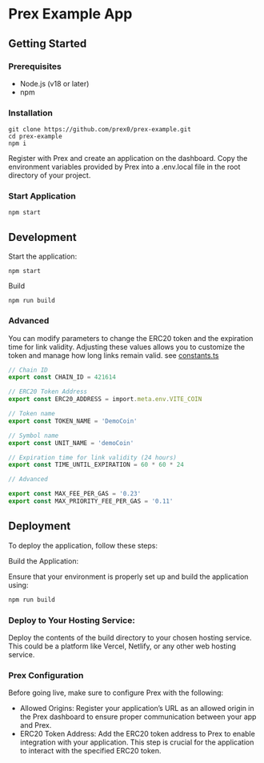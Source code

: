 # Prex Example App

## Getting Started

### Prerequisites

- Node.js (v18 or later)
- npm

### Installation

```
git clone https://github.com/prex0/prex-example.git
cd prex-example
npm i
```

Register with Prex and create an application on the dashboard.
Copy the environment variables provided by Prex into a .env.local file in the root directory of your project.

### Start Application

```
npm start
```

## Development

Start the application:

```
npm start
```

Build

```
npm run build
```

### Advanced

You can modify parameters to change the ERC20 token and the expiration time for link validity.
Adjusting these values allows you to customize the token and manage how long links remain valid.
see [constants.ts](src/constants.ts)

```typescript
// Chain ID
export const CHAIN_ID = 421614

// ERC20 Token Address
export const ERC20_ADDRESS = import.meta.env.VITE_COIN

// Token name
export const TOKEN_NAME = 'DemoCoin'

// Symbol name
export const UNIT_NAME = 'demoCoin'

// Expiration time for link validity (24 hours)
export const TIME_UNTIL_EXPIRATION = 60 * 60 * 24

// Advanced

export const MAX_FEE_PER_GAS = '0.23'
export const MAX_PRIORITY_FEE_PER_GAS = '0.11'
```

## Deployment

To deploy the application, follow these steps:

Build the Application:

Ensure that your environment is properly set up and build the application using:

```bash
npm run build
```

### Deploy to Your Hosting Service:

Deploy the contents of the build directory to your chosen hosting service. This could be a platform like Vercel, Netlify, or any other web hosting service.

### Prex Configuration

Before going live, make sure to configure Prex with the following:

- Allowed Origins: Register your application’s URL as an allowed origin in the Prex dashboard to ensure proper communication between your app and Prex.
- ERC20 Token Address: Add the ERC20 token address to Prex to enable integration with your application. This step is crucial for the application to interact with the specified ERC20 token.
